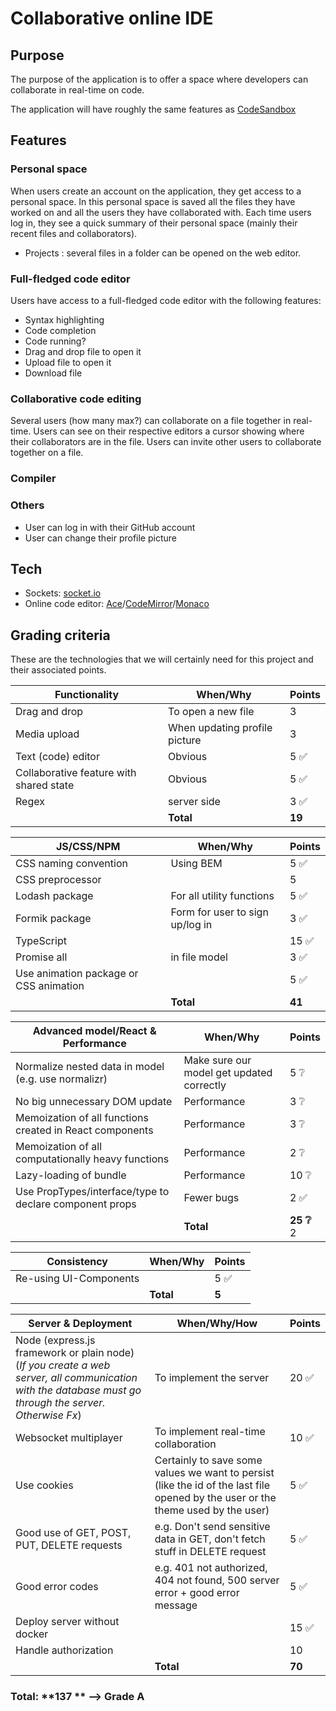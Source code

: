 # Collaborative online IDE

## Purpose

The purpose of the application is to offer a space where developers can collaborate in real-time on code. 

The application will have roughly the same features as [CodeSandbox](https://codesandbox.io/)

## Features

### Personal space
When users create an account on the application, they get access to a personal space. 
In this personal space is saved all the files they have worked on and all the users they have collaborated with. 
Each time users log in, they see a quick summary of their personal space (mainly their recent files and collaborators). 
- Projects : several files in a folder can be opened on the web editor. 

### Full-fledged code editor
Users have access to a full-fledged code editor with the following features:
- Syntax highlighting
- Code completion
- Code running?
- Drag and drop file to open it
- Upload file to open it
- Download file

### Collaborative code editing
Several users (how many max?) can collaborate on a file together in real-time.
Users can see on their respective editors a cursor showing where their collaborators are in the file. 
Users can invite other users to collaborate together on a file.

### Compiler

### Others
- User can log in with their GitHub account
- User can change their profile picture



## Tech

- Sockets: [socket.io](https://socket.io/)
- Online code editor: [Ace](https://ace.c9.io/)/[CodeMirror](https://codemirror.net/6/)/[Monaco](https://microsoft.github.io/monaco-editor/index.html) 

## Grading criteria

These are the technologies that we will certainly need for this project and their associated points.

| Functionality                           | When/Why                       | Points |
| --------------------------------------- | ------------------------------ | ------ |
| Drag and drop                           | To open a new file             | 3      |
| Media upload                            | When updating profile picture  | 3      |
| Text (code) editor                      | Obvious                        | 5 ✅     |
| Collaborative feature with shared state | Obvious                        | 5 ✅     |
| Regex                                   | server side | 3 ✅     |
|                                         | **Total**                      | **19** |



| JS/CSS/NPM            | When/Why                        | Points |
| --------------------- | ------------------------------- | ------ |
| CSS naming convention |  Using BEM                               | 5 ✅     |
| CSS preprocessor      |                                 | 5      |
| Lodash package        | For all utility functions       | 5  ✅    |
| Formik package        | Form for user to sign up/log in | 3  ✅    |
| TypeScript            |                                 | 15 ✅    |
|Promise all              | in file model| 3 ✅ |
| Use animation package or CSS animation|  | 5  ✅    |
|                       | **Total**                       | **41** |



| Advanced model/React & Performance                       | When/Why                                  | Points |
| -------------------------------------------------------- | ----------------------------------------- | ------ |
| Normalize nested data in model (e.g. use normalizr)      | Make sure our model get updated correctly | 5 ❔   |
| No big unnecessary DOM update                            | Performance                               | 3 ❔     |
| Memoization of all functions created in React components | Performance                               | 3  ❔    |
| Memoization of all computationally heavy functions       | Performance                               | 2   ❔   |
| Lazy-loading of bundle                                   | Performance                               | 10  ❔   |
| Use PropTypes/interface/type to declare component props  | Fewer bugs                                | 2   ✅   |
|                                                          | **Total**                                 | **25 ❔** 2|


| Consistency                   | When/Why                                  | Points |
| -------------------------------------------------------- | ----------------------------------------- | ------ |
| Re-using UI-Components    | | 5 ✅|
|                                                          | **Total**                                 | **5**|

| Server & Deployment                                          | When/Why/How                                                 | Points |
| ------------------------------------------------------------ | ------------------------------------------------------------ | ------ |
| Node (express.js framework or plain node) (*If you create a web server, all communication with the database must go through the server. Otherwise Fx*) | To implement the server                                      | 20  ✅   |
| Websocket multiplayer                                        | To implement real-time collaboration                         | 10   ✅  |
| Use cookies                                                  | Certainly to save some values we want to persist (like the id of the last file opened by the user or the theme used by the user) | 5    ✅  |
| Good use of GET, POST, PUT, DELETE requests                  | e.g. Don't send sensitive data in GET, don't fetch stuff in DELETE request | 5 ✅|
| Good error codes                                             | e.g. 401 not authorized, 404 not found, 500 server error + good error message | 5 ✅ |
| Deploy server without docker                                 |                                                              | 15  ✅ |
| Handle authorization  |                               | 10      |
|                                                              | **Total**                                                    | **70** |

### **Total**: **137 ** --> Grade A
